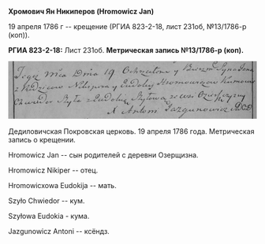 **Хромович Ян Никиперов (Hromowicz Jan)**

19 апреля 1786 г -- крещение (РГИА 823-2-18, лист 231об, №13/1786-р
(коп)).

**РГИА 823-2-18:** Лист 231об. **Метрическая запись №13/1786-р (коп).**

![](./media/ef3209c1dcdb493b5fe1cb8bd39feef3ace4ac7a.png)

Дедиловичская Покровская церковь. 19 апреля 1786 года. Метрическая
запись о крещении.

Hromowicz Jan -- сын родителей с деревни Озерщизна.

Hromowicz Nikiper -- отец.

Hromowicxowa Eudokija -- мать.

Szyło Chwiedor -- кум.

Szyłowa Eudokia - кума.

Jazgunowicz Antoni -- ксёндз.
